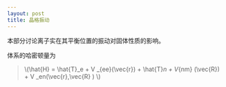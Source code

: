 ```yaml
---
layout: post
title: 晶格振动
---
```

本部分讨论离子实在其平衡位置的振动对固体性质的影响。

体系的哈密顿量为

>\\(\hat{H} = \hat{T}_e + V _{ee}(\vec{r}) + \hat{T}_n + V_{nm} (\vec{R}) + V _en(\vec{r},\vec{R} ) \\)